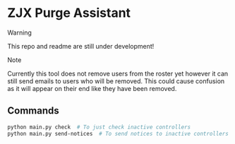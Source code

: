 # ZJX Purge Assistant

>[!WARNING]  
> This repo and readme are still under development!

>[!NOTE]  
> Currently this tool does not remove users from the roster yet however it can still send emails to users who will be removed. This could cause confusion as it will appear on their end like they have been removed.

## Commands

```bash
python main.py check  # To just check inactive controllers
python main.py send-notices  # To send notices to inactive controllers
```